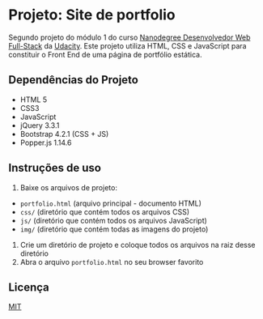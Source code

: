 # Projeto: Site de portfolio

Segundo projeto do módulo 1 do curso [Nanodegree Desenvolvedor Web Full-Stack](https://www.udacity.com/course/full-stack-web-developer-nanodegree--nd004) da [Udacity](https://www.udacity.com/).
Este projeto utiliza HTML, CSS e JavaScript para constituir o Front End de uma página de portfólio estática.

## Dependências do Projeto

* HTML 5
* CSS3
* JavaScript
* jQuery 3.3.1
* Bootstrap 4.2.1 (CSS + JS)
* Popper.js 1.14.6

## Instruções de uso

1. Baixe os arquivos de projeto:
  * `portfolio.html` (arquivo principal - documento HTML)
  * `css/` (diretório que contém todos os arquivos CSS)
  * `js/` (diretório que contém todos os arquivos JavaScript)
  * `img/` (diretório que contém todas as imagens do projeto)
1. Crie um diretório de projeto e coloque todos os arquivos na raiz desse diretório
1. Abra o arquivo `portfolio.html` no seu browser favorito

## Licença

[MIT](https://opensource.org/licenses/MIT)
